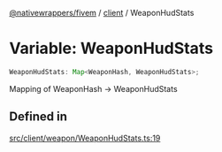 [@nativewrappers/fivem](../../README.md) / [client](../README.md) / WeaponHudStats

# Variable: WeaponHudStats

```ts
WeaponHudStats: Map<WeaponHash, WeaponHudStats>;
```

Mapping of WeaponHash -> WeaponHudStats

## Defined in

[src/client/weapon/WeaponHudStats.ts:19](https://github.com/nativewrappers/fivem/blob/a98996c0c5fa01724c4f2137e7528f7f3c03bc27/src/client/weapon/WeaponHudStats.ts#L19)
